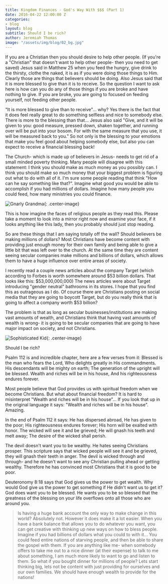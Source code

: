 ```yaml
---
title: Kingdom Finances - God's Way With $$$ (Part 1)
date: 2016-04-22 12:00:00 Z
categories:
- blog
layout: blog
subtitle: Should I be rich?
author: Jeremiah Thomas
image: "/assets/img/blog/02_bg.jpg"
---
```


If you are a Christian then you should desire to help other people. (If you're a "Christian" that doesn't want to help other people- then you need to get saved)  Jesus said in Matthew 25 when you feed the hungry, give drink to the thirsty, clothe the naked, it is as if you were doing those things to Him. Clearly those are things that believers should be doing.  Also Jesus said that it is more blessed to give than it is to receive.  So the question I want to ask here is how can you do any of those things if you are broke and have nothing to give.  If you are broke, you are going to focused on feeding yourself, not feeding other people.

"It is more blessed to give than to receive"… why? Yes there is the fact that it does feel really great to do something selfless and nice to somebody else. There is more to the blessing than that… Jesus also said "Give, and it will be given to you: good measure, pressed down, shaken together, and running over will be put into your bosom. For with the same measure that you use, it will be measured back to you." So not only is the blessing to your emotions that make you feel good about helping somebody else, but also you can expect to receive a financial blessing back!

The Church- which is made up of believers in Jesus- needs to get rid of a small minded poverty thinking.  Many people will disagree with this statement: I think you should make as much money as you possibly can. I think you should make so much money that your biggest problem is figuring out what to do with all of it.  I'm sure some people reading that think "How can he say something like that?".  Imagine what good you would be able to accomplish if you had millions of dollars. Imagine how many people you could feed, how many ministries you could finance.

![Gnarly Grandma]({{site.baseurl}}/assets/img/blog/posts/01_01.jpg){: .center-image}

This is how imagine the faces of religious people as they read this. Please take a moment to look into a mirror right now and examine your face, if it looks anything like this lady, then you probably should just stop reading.

So are these things that I am saying totally off the wall? Should believers be making millions of dollars? Most Christians have become content with providing just enough money for their own family and being able to give a little bit that was left over to the church. At the same time they are content seeing secular companies make millions and billions of dollars, which allows them to have a huge influence over entire areas of society.

I recently read a couple news articles about the company Target  (which according to Forbes is worth somewhere around $53 billion dollars. That looks like this: $53,000,000,000) The news articles were about Target introducing "gender neutral" bathrooms in its stores. I hope that you find this as outrageous as I do.  Of course there are Christians posting on social media that they are going to boycott Target, but do you really think that is going to affect a company worth $53 billion?

The problem is that as long as secular businesses/institutions are making vast amounts of wealth, and Christians think that having vast amounts of wealth is wrong- it is going to be secular companies that are going to have major impact on society, and not Christians.

![Sophisticated Kid]({{site.baseurl}}/assets/img/blog/posts/01_02.jpg){: .center-image}

Should I be rich?

Psalm 112 is and incredible chapter, here are a few verses from it: Blessed is the man who fears the Lord, Who delights greatly in His commandments. His descendants will be mighty on earth; The generation of the upright will be blessed. Wealth and riches will be in his house, And his righteousness endures forever.

Most people believe that God provides us with spiritual freedom when we become Christians.  But what about financial freedom? It is hard to misinterpret "Wealth and riches will be in his house"… If you look that up in the original language it says: "Wealth and riches will be in his house". Amazing.

In the end of Psalm 112 it says: He has dispersed abroad, He has given to the poor; His righteousness endures forever; His horn will be exalted with honor. The wicked will see it and be grieved; He will gnash his teeth and melt away; The desire of the wicked shall perish.

The devil doesn't want you to be wealthy.  He hates seeing Christians prosper.  This scripture says that wicked people will see it and be grieved, they will gnash their teeth in anger.  The devil is wicked through and through- and he doesn't want to see any Christian pulling ahead or getting wealthy.  Therefore he has convinced most Christians that it is good to be poor.

Deuteronomy 8:18 says that God gives us the power to get wealth.  Why would God give us the power to get something if He didn't want us to get it?  God does want you to be blessed. He wants you to be so blessed that the greatness of the blessing on your life overflows onto all those who are around you.

> Is having a huge bank account the only way to make change in this world?  Absolutely not.  However it does make it a lot easier.  When you have a bank balance that allows you to do whatever you want, you can get creative with thinking up new ways on how to bless people.  Imagine if you had billions of dollars what you could to with it… You could feed entire nations of starving people, and then be able to share the gospel with them.  If you are anything like me- when somebody offers to take me out to a nice dinner (at their expense) to talk to me about something, I am much more likely to want to go and listen to them.  So what if you bought dinner for millions of people? Lets start thinking big, lets not be content with just providing for ourselves and our own families. We should have enough wealth to provide for the nations!